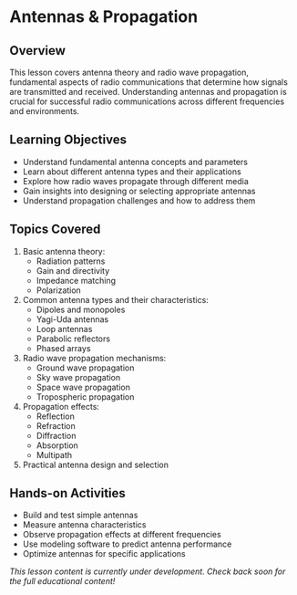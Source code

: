 # Antennas & Propagation

## Overview
This lesson covers antenna theory and radio wave propagation, fundamental aspects of radio communications that determine how signals are transmitted and received. Understanding antennas and propagation is crucial for successful radio communications across different frequencies and environments.

## Learning Objectives
- Understand fundamental antenna concepts and parameters
- Learn about different antenna types and their applications
- Explore how radio waves propagate through different media
- Gain insights into designing or selecting appropriate antennas
- Understand propagation challenges and how to address them

## Topics Covered
1. Basic antenna theory:
   - Radiation patterns
   - Gain and directivity
   - Impedance matching
   - Polarization
2. Common antenna types and their characteristics:
   - Dipoles and monopoles
   - Yagi-Uda antennas
   - Loop antennas
   - Parabolic reflectors
   - Phased arrays
3. Radio wave propagation mechanisms:
   - Ground wave propagation
   - Sky wave propagation
   - Space wave propagation
   - Tropospheric propagation
4. Propagation effects:
   - Reflection
   - Refraction
   - Diffraction
   - Absorption
   - Multipath
5. Practical antenna design and selection

## Hands-on Activities
- Build and test simple antennas
- Measure antenna characteristics
- Observe propagation effects at different frequencies
- Use modeling software to predict antenna performance
- Optimize antennas for specific applications

*This lesson content is currently under development. Check back soon for the full educational content!* 